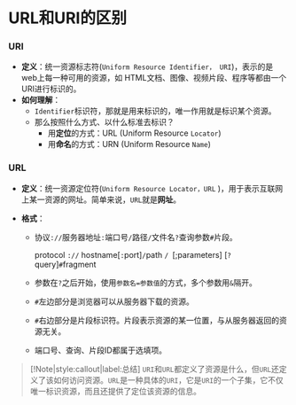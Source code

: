 # URL和URI的区别

### URI
- **定义**：统一资源标志符(`Uniform Resource Identifier， URI`)，表示的是web上每一种可用的资源，如 HTML文档、图像、视频片段、程序等都由一个URI进行标识的。
- **如何理解**：
	- `Identifier`标识符，那就是用来标识的，唯一作用就是标识某个资源。
	- 那么按照什么方式、以什么标准去标识？
		- 用**定位**的方式：URL (Uniform Resource `Locator`)
		- 用**命名**的方式：URN (Uniform Resource `Name`)

### URL
- **定义**：统一资源定位符(`Uniform Resource Locator，URL` )，用于表示互联网上某一资源的网址。简单来说，`URL`就是**网址**。

- **格式**：
  
  - 协议`://`服务器地址`:`端口号`/`路径`/`文件名`?`查询参数`#`片段。
  
    protocol `://` hostname[`:`port]` / `path `/ `[;parameters] [`?`query]`#`fragment
  
  - 参数在`?`之后开始，使用`参数名=参数值`的方式，多个参数用`&`隔开。
  
  - `#`左边部分是浏览器可以从服务器下载的资源。
  
  - `#`右边部分是片段标识符。片段表示资源的某一位置，与从服务器返回的资源无关。
  
  - 端口号、查询、片段ID都属于选填项。

> [!Note|style:callout|label:总结]
> `URI`和`URL`都定义了资源是什么，但`URL`还定义了该如何访问资源。`URL`是一种具体的`URI`，它是`URI`的一个子集，它不仅唯一标识资源，而且还提供了定位该资源的信息。



